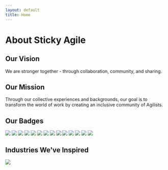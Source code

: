 ```yaml
---
layout: default
title: Home
---
```


# About Sticky Agile

## Our Vision
We are stronger together - through collaboration, community, and sharing. 

## Our Mission
Through our collective experiences and backgrounds, our goal is to transform the world of work by creating an inclusive community of Agilists. 

## Our Badges 
<div class="badges">
    <img src="{{ site.baseurl }}/public/badges/A-CSM.png">
    <img src="{{ site.baseurl }}/public/badges/A-CSPO.png">
    <img src="{{ site.baseurl }}/public/badges/CAL_EDU.png">
    <img src="{{ site.baseurl }}/public/badges/CAL.png">
    <img src="{{ site.baseurl }}/public/badges/CAL1.png">
    <img src="{{ site.baseurl }}/public/badges/CEC.png">
    <img src="{{ site.baseurl }}/public/badges/CSD.png">
    <img src="{{ site.baseurl }}/public/badges/CSM.png">
    <img src="{{ site.baseurl }}/public/badges/CSP-PO.png">
    <img src="{{ site.baseurl }}/public/badges/CSP-SM.png">
    <img src="{{ site.baseurl }}/public/badges/CSPO.png">
    <img src="{{ site.baseurl }}/public/badges/CST.png">
    <img src="{{ site.baseurl }}/public/badges/CTC.png">
    <img src="{{ site.baseurl }}/public/badges/PATHtoCSP.png">
</div>

## Industries We've Inspired
<img src="{{ site.baseurl }}/public/industries.png">
